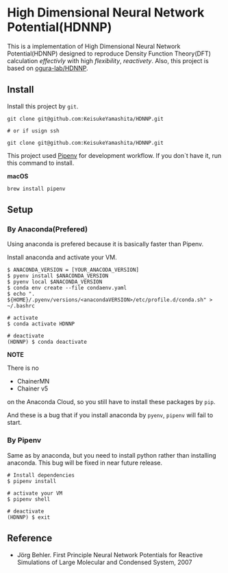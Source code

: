# High Dimensional Neural Network Potential(HDNNP)

This is a implementation of High Dimensional Neural Network Potential(HDNNP) designed to reproduce Density Function Theory(DFT) calculation *effectivly* with high *flexibility*, *reactivety*.
Also, this project is based on [ogura-lab/HDNNP](https://github.com/ogura-lab/HDNNP).

## Install

Install this project by `git`.

```shell
git clone git@github.com:KeisukeYamashita/HDNNP.git

# or if usign ssh

git clone git@github.com:KeisukeYamashita/HDNNP.git
```

This project used [Pipenv](https://github.com/pypa/pipenv) for development workflow. If you don`t have it, run this command to install.


**macOS**
```
brew install pipenv
```

## Setup
### By Anaconda(Prefered)

Using anaconda is prefered because it is basically faster than Pipenv.

Install anaconda and activate your VM.

```shell
$ ANACONDA_VERSION = [YOUR_ANACODA_VERSION]
$ pyenv install $ANACONDA_VERSION
$ pyenv local $ANACONDA_VERSION
$ conda env create --file condaenv.yaml
$ echo ". ${HOME}/.pyenv/versions/<anacondaVERSION>/etc/profile.d/conda.sh" > ~/.bashrc

# activate
$ conda activate HDNNP

# deactivate
(HDNNP) $ conda deactivate
```

**NOTE** 

There is no

- ChainerMN
- Chainer v5

on the Anaconda Cloud, so you still have to install these packages by `pip`.

And these is a bug that if you install anaconda by `pyenv`, `pipenv` will fail to start.

### By Pipenv

Same as by anaconda, but you need to install python rather than installing anaconda. This bug will be fixed in near future release.

```shell
# Install dependencies
$ pipenv install

# activate your VM
$ pipenv shell

# deactivate
(HDNNP) $ exit
```

## Reference

- Jörg Behler. First Principle Neural Network Potentials for Reactive Simulations of Large Molecular and Condensed System, 2007